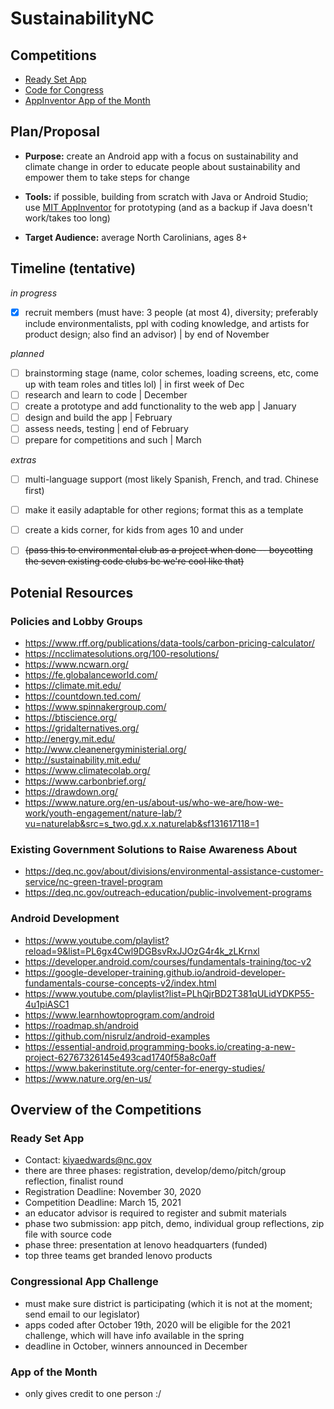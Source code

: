 # SustainabilityNC

## Competitions
- [Ready Set App](https://readysetapp.devpost.com/)
- [Code for Congress](https://www.congressionalappchallenge.us/)
- [AppInventor App of the Month](http://appinventor.mit.edu/explore/app-month-gallery)


## Plan/Proposal
- **Purpose:** create an Android app with a focus on sustainability and climate change in order to educate people about sustainability and empower them to take steps for change

- **Tools:** if possible, building from scratch with Java or Android Studio; use [MIT AppInventor](https://appinventor.mit.edu/) for prototyping (and as a backup if Java doesn't work/takes too long)

- **Target Audience:** average North Carolinians, ages 8+    
    
## Timeline (tentative)
*in progress*
- [x] recruit members (must have: 3 people (at most 4), diversity; preferably include environmentalists, ppl with coding knowledge, and artists for product design; also find an advisor) | by end of November

*planned*
- [ ] brainstorming stage (name, color schemes, loading screens, etc, come up with team roles and titles lol) | in first week of Dec
- [ ] research and learn to code | December
- [ ] create a prototype and add functionality to the web app | January
- [ ] design and build the app | February
- [ ] assess needs, testing | end of February
- [ ] prepare for competitions and such | March

*extras*
- [ ] multi-language support (most likely Spanish, French, and trad. Chinese first)
- [ ] make it easily adaptable for other regions; format this as a template
- [ ] create a kids corner, for kids from ages 10 and under
- [ ] ~~(pass this to environmental club as a project when done -- boycotting the seven existing code clubs bc we're cool like that)~~


## Potenial Resources
### Policies and Lobby Groups
- https://www.rff.org/publications/data-tools/carbon-pricing-calculator/
- https://ncclimatesolutions.org/100-resolutions/
- https://www.ncwarn.org/
- https://fe.globalanceworld.com/
- https://climate.mit.edu/
- https://countdown.ted.com/
- https://www.spinnakergroup.com/
- https://btiscience.org/
- https://gridalternatives.org/
- http://energy.mit.edu/
- http://www.cleanenergyministerial.org/
- http://sustainability.mit.edu/
- https://www.climatecolab.org/
- https://www.carbonbrief.org/
- https://drawdown.org/
- https://www.nature.org/en-us/about-us/who-we-are/how-we-work/youth-engagement/nature-lab/?vu=naturelab&src=s_two.gd.x.x.naturelab&sf131617118=1

### Existing Government Solutions to Raise Awareness About 
- https://deq.nc.gov/about/divisions/environmental-assistance-customer-service/nc-green-travel-program
- https://deq.nc.gov/outreach-education/public-involvement-programs
### Android Development
- https://www.youtube.com/playlist?reload=9&list=PL6gx4Cwl9DGBsvRxJJOzG4r4k_zLKrnxl
- https://developer.android.com/courses/fundamentals-training/toc-v2
- https://google-developer-training.github.io/android-developer-fundamentals-course-concepts-v2/index.html
- https://www.youtube.com/playlist?list=PLhQjrBD2T381qULidYDKP55-4u1piASC1
- https://www.learnhowtoprogram.com/android
- https://roadmap.sh/android
- https://github.com/nisrulz/android-examples
- https://essential-android.programming-books.io/creating-a-new-project-62767326145e493cad1740f58a8c0aff
- https://www.bakerinstitute.org/center-for-energy-studies/
- https://www.nature.org/en-us/

## Overview of the Competitions
### Ready Set App
- Contact: kiyaedwards@nc.gov
- there are three phases: registration, develop/demo/pitch/group reflection, finalist round
- Registration Deadline: November 30, 2020
- Competition Deadline: March 15, 2021
- an educator advisor is required to register and submit materials
- phase two submission: app pitch, demo, individual group reflections, zip file with source code
- phase three: presentation at lenovo headquarters (funded)
- top three teams get branded lenovo products
### Congressional App Challenge
- must make sure district is participating (which it is not at the moment; send email to our legislator)
- apps coded after October 19th, 2020 will be eligible for the 2021 challenge, which will have info available in the spring
- deadline in October, winners announced in December
### App of the Month
- only gives credit to one person :/
